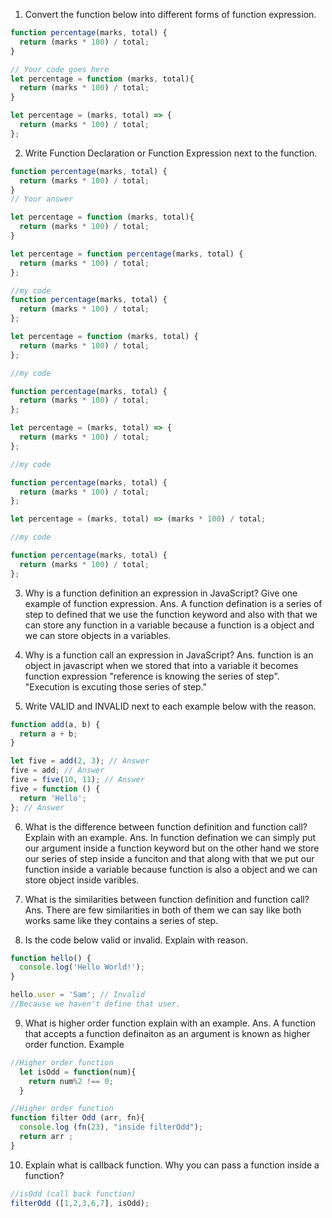 1. Convert the function below into different forms of function expression.

```js
function percentage(marks, total) {
  return (marks * 100) / total;
}

// Your code goes here
let percentage = function (marks, total){
  return (marks * 100) / total;
}

let percentage = (marks, total) => {
  return (marks * 100) / total;
};
```

2. Write Function Declaration or Function Expression next to the function.

```js
function percentage(marks, total) {
  return (marks * 100) / total;
}
// Your answer

let percentage = function (marks, total){
  return (marks * 100) / total;
}
```

```js
let percentage = function percentage(marks, total) {
  return (marks * 100) / total;
};

//my code 
function percentage(marks, total) {
  return (marks * 100) / total;
};
```

```js
let percentage = function (marks, total) {
  return (marks * 100) / total;
};

//my code

function percentage(marks, total) {
  return (marks * 100) / total;
};
```

```js
let percentage = (marks, total) => {
  return (marks * 100) / total;
};

//my code

function percentage(marks, total) {
  return (marks * 100) / total;
};
```

```js
let percentage = (marks, total) => (marks * 100) / total;

//my code

function percentage(marks, total) {
  return (marks * 100) / total;
};
```

3. Why is a function definition an expression in JavaScript? Give one example of function expression.
Ans. A function defination is a series of step to defined that we use the function keyword and also with that we can store any function in a variable because a function is a object and we can store objects in a variables.

4. Why is a function call an expression in JavaScript?
Ans. function is an object in javascript when we stored that into a variable it becomes function expression "reference is knowing the series of step". "Execution is excuting those series of step."


5. Write VALID and INVALID next to each example below with the reason.

```js
function add(a, b) {
  return a + b;
}

let five = add(2, 3); // Answer
five = add; // Answer
five = five(10, 11); // Answer
five = function () {
  return 'Hello';
}; // Answer
```

6. What is the difference between function definition and function call? Explain with an example.
Ans. In function defination we can simply put our argument inside a function keyword but on the other hand we store our series of step inside a funciton and that along with that we put our function inside a variable because function is also a object and we can store object inside varibles.

7. What is the similarities between function definition and function call?
Ans. There are few similarities in both of them we can say like both works same like they contains a series of step.

8. Is the code below valid or invalid. Explain with reason.

```js
function hello() {
  console.log('Hello World!');
}

hello.user = 'Sam'; // Invalid
//Because we haven't define that user.  
```

9. What is higher order function explain with an example.
Ans. A function that accepts a function definaiton as an argument is known as higher order function.
Example
```js
//Higher order function 
  let isOdd = function(num){
    return num%2 !== 0;
  } 

//Higher order function  
function filter Odd (arr, fn){
  console.log (fn(23), "inside filterOdd");
  return arr ;
}
```


10. Explain what is callback function. Why you can pass a function inside a function?
```js
//isOdd (call back function)
filterOdd ([1,2,3,6,7], isOdd);

```